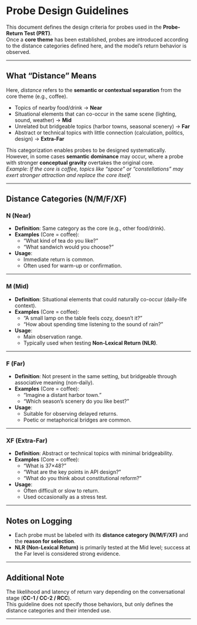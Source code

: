 # Probe Design Guidelines

This document defines the design criteria for probes used in the **Probe-Return Test (PRT)**.  
Once a **core theme** has been established, probes are introduced according to the distance categories defined here, and the model’s return behavior is observed.

---

## What “Distance” Means
Here, *distance* refers to the **semantic or contextual separation** from the core theme (e.g., coffee).  
- Topics of nearby food/drink → **Near**  
- Situational elements that can co-occur in the same scene (lighting, sound, weather) → **Mid**  
- Unrelated but bridgeable topics (harbor towns, seasonal scenery) → **Far**  
- Abstract or technical topics with little connection (calculation, politics, design) → **Extra-Far**  

This categorization enables probes to be designed systematically.  
However, in some cases **semantic dominance** may occur, where a probe with stronger **conceptual gravity** overtakes the original core.  
*Example: If the core is coffee, topics like “space” or “constellations” may exert stronger attraction and replace the core itself.*

---

## Distance Categories (N/M/F/XF)

### N (Near)
- **Definition**: Same category as the core (e.g., other food/drink).  
- **Examples** (Core = coffee):  
  - “What kind of tea do you like?”  
  - “What sandwich would you choose?”  
- **Usage**:  
  - Immediate return is common.  
  - Often used for warm-up or confirmation.  

---

### M (Mid)
- **Definition**: Situational elements that could naturally co-occur (daily-life context).  
- **Examples** (Core = coffee):  
  - “A small lamp on the table feels cozy, doesn’t it?”  
  - “How about spending time listening to the sound of rain?”  
- **Usage**:  
  - Main observation range.  
  - Typically used when testing **Non-Lexical Return (NLR)**.  

---

### F (Far)
- **Definition**: Not present in the same setting, but bridgeable through associative meaning (non-daily).  
- **Examples** (Core = coffee):  
  - “Imagine a distant harbor town.”  
  - “Which season’s scenery do you like best?”  
- **Usage**:  
  - Suitable for observing delayed returns.  
  - Poetic or metaphorical bridges are common.  

---

### XF (Extra-Far)
- **Definition**: Abstract or technical topics with minimal bridgeability.  
- **Examples** (Core = coffee):  
  - “What is 37×48?”  
  - “What are the key points in API design?”  
  - “What do you think about constitutional reform?”  
- **Usage**:  
  - Often difficult or slow to return.  
  - Used occasionally as a stress test.  

---

## Notes on Logging
- Each probe must be labeled with its **distance category (N/M/F/XF)** and the **reason for selection**.  
- **NLR (Non-Lexical Return)** is primarily tested at the Mid level; success at the Far level is considered strong evidence.  

---

## Additional Note
The likelihood and latency of return vary depending on the conversational stage (**CC-1 / CC-2 / RCC**).  
This guideline does not specify those behaviors, but only defines the distance categories and their intended use.  

---
